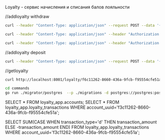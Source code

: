 Loyalty - сервис начисления и списания балов лояльности

//addloyalty withdraw
```bash
curl --header "Content-Type: application/json" --request POST --data '{"uuid":"f0111262-8660-436a-9fcb-f95554cfe51a","balance":10,"operation":"w","comment":"withdraw loyalty"}' http://localhost:8001/loyalty/
```

```bash
curl --header "Content-Type: application/json" --header "Authorization: Bearer eyJhbGciOiJIUzI1NiIsInR5cCI6IkpXVCJ9.eyJlbWFpbCI6ImFkbWluQHRlc3QuY29tIiwiZXhwIjoxNzI1MDA5NTQ1LCJ0b2tlbl90eXBlIjoiYWNjZXNzIiwidWlkIjoiOGQ2NWVjODUtMzMzYi00ZGQ0LWE4ZTktMDViYzEzOTRlNTVjIn0.OYBCcx4vzK6f9mLbNO9nPJCzfvXVmuVkVw9UpUCCHGU" --request POST --data '{"uuid":"8f01ac95-9263-4a65-addf-429fa61c67df","balance":10,"operation":"w","comment":"withdraw loyalty"}' http://localhost:8001/loyalty/
```

```bash
curl --header "Content-Type: application/json" --header "Authorization: Bearer eyJhbGciOiJIUzI1NiIsInR5cCI6IkpXVCJ9.eyJlbWFpbCI6ImFkbWluQHRlc3QuY29tIiwiZXhwIjoxNzI1MDA5NTQ1LCJ0b2tlbl90eXBlIjoiYWNjZXNzIiwidWlkIjoiOGQ2NWVjODUtMzMzYi00ZGQ0LWE4ZTktMDViYzEzOTRlNTVjIn0.OYBCcx4vzK6f9mLbNO9nPJCzfvXVmuVkVw9UpUCCHGU" --request POST --data '{"uuid":"8f01ac95-9263-4a65-addf-429fa61c67df","balance":10,"operation":"d","comment":"deposit loyalty"}' http://localhost:8001/loyalty/
```

//addloyalty deposit
```bash
curl --header "Content-Type: application/json" --request POST --data '{"uuid":"f0111262-8660-436a-9fcb-f95554cfe51a","balance":10,"operation":"d","comment":"add loyalty"}' http://localhost:8001/loyalty/
```


//getloyalty
```bash
curl http://localhost:8001/loyalty/f6c11262-8660-436a-9fcb-f95554cfe51a
```

```bash
cd commands
go run ./migrator/postgres  --p ./migrations -d postgres://postgres:postgres@localhost:5000/postgres?sslmode=disable
```



SELECT * FROM loyalty_app.accounts;
SELECT * FROM loyalty_app.loyalty_transactions WHERE account_uuid='f3c11262-8660-436a-9fcb-f95554cfe51a';

SELECT SUM(CASE WHEN transaction_type='d' THEN transaction_amount ELSE -transaction_amount END)
FROM loyalty_app.loyalty_transactions
WHERE account_uuid='f3c11262-8660-436a-9fcb-f95554cfe51a'; 